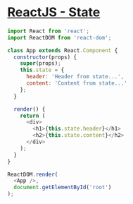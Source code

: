 # [ReactJS - State](https://www.tutorialspoint.com/reactjs/reactjs_state.htm)

```js
import React from 'react';
import ReactDOM from 'react-dom';

class App extends React.Component {
  constructor(props) {
    super(props);
    this.state = {
      header: 'Header from state...',
      content: 'Content from state...'
    };
  }

  render() {
    return (
      <div>
        <h1>{this.state.header}</h1>
        <h2>{this.state.content}</h2>
      </div>
    );
  }
}

ReactDOM.render(
  <App />,
  document.getElementById('root')
);
```
